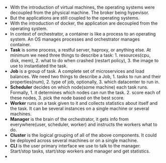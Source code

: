 * With the introduction of virtual machines, the operating systems were decoupled from the physical machine. The broker being hypevisor.
* But the applications are still coupled to the operating systems.
* With the introduction of docker, the application are decoupled from the operating system.
* In context of orchestrator, a container is like a process to an operating system. An OS manages processes and orchestrator manages container.
* **Task** is some process, a restful server, haproxy, or anything else. At minimum we need three things to describe a task: 1. resources(cpu, disk, mem), 2. what to do when crashed (restart policy), 3. the image to use to instantiated the task.
* **Job** is a group of task. A complete set of microservices and load balances. We need two things to describe a Job, 1. tasks to run and their properties(num), 2. type of job, optionally, 3. which datacenter to run in.
* **Scheduler** decides on which node(some machine) each task runs. Formally, 1. it determines which nodes can run the task. 2. score each of these nodes, 3. pick the node based on the best score.
* **Worker** runs on a task given to it and collects statistics about itself and the task. It can be several instances on a single machine or several machines.
* **Manager** is the brain of the orchestrator, it gets info from everywhere(user, scheduler, worker) and instructs the workers what to do.
* **Cluster** is the logical grouping of all of the above components. It could be deployed across several machines or on a single machine.
* **CLI** is the user primary interface we use to talk to the manager. Start/stop tasks, start/stop workers and manager and get statistics.
* 
